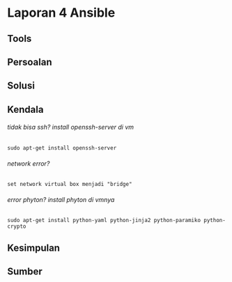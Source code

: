 # Laporan 4 Ansible

## Tools

## Persoalan

## Solusi

## Kendala
###### tidak bisa ssh? install openssh-server di vm
	sudo apt-get install openssh-server
###### network error?
	set network virtual box menjadi "bridge"
###### error phyton? install phyton di vmnya
	sudo apt-get install python-yaml python-jinja2 python-paramiko python-crypto


## Kesimpulan

## Sumber